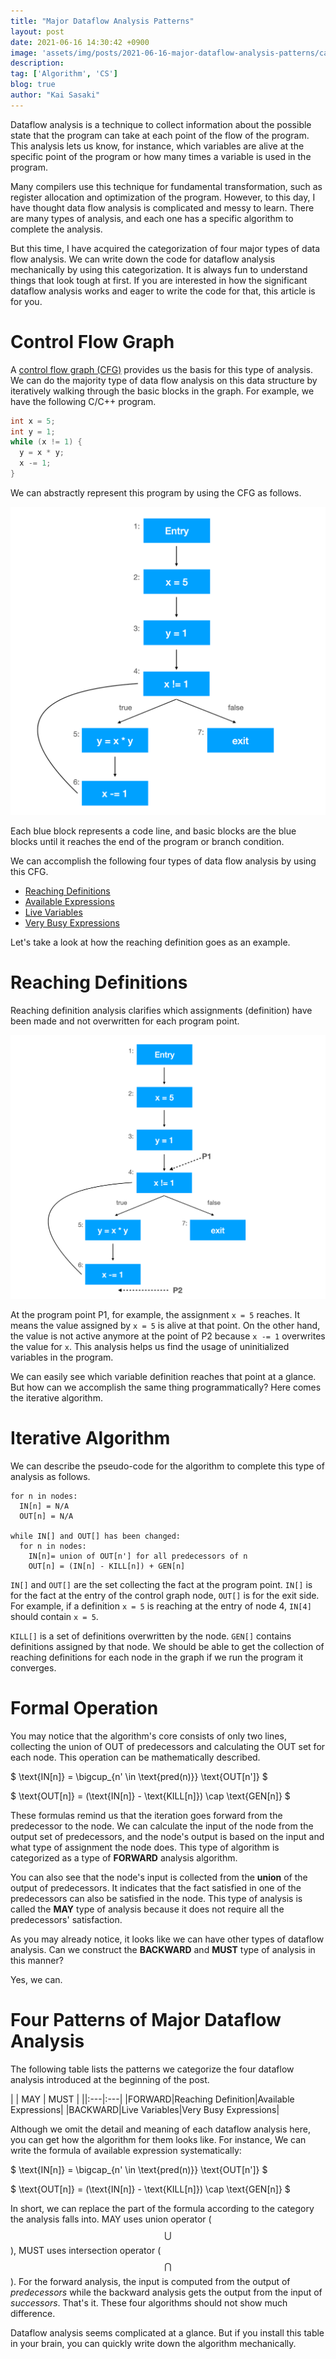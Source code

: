 ```yaml
---
title: "Major Dataflow Analysis Patterns"
layout: post
date: 2021-06-16 14:30:42 +0900
image: 'assets/img/posts/2021-06-16-major-dataflow-analysis-patterns/catch.jpg'
description:
tag: ['Algorithm', 'CS']
blog: true
author: "Kai Sasaki"
---
```


Dataflow analysis is a technique to collect information about the possible state that the program can take at each point of the flow of the program. This analysis lets us know, for instance, which variables are alive at the specific point of the program or how many times a variable is used in the program.

Many compilers use this technique for fundamental transformation, such as register allocation and optimization of the program. However, to this day, I have thought data flow analysis is complicated and messy to learn. There are many types of analysis, and each one has a specific algorithm to complete the analysis.

But this time, I have acquired the categorization of four major types of data flow analysis. We can write down the code for dataflow analysis mechanically by using this categorization. It is always fun to understand things that look tough at first. If you are interested in how the significant dataflow analysis works and eager to write the code for that, this article is for you.

# Control Flow Graph
A [control flow graph (CFG)](https://en.wikipedia.org/wiki/Control-flow_graph) provides us the basis for this type of analysis. We can do the majority type of data flow analysis on this data structure by iteratively walking through the basic blocks in the graph. For example, we have the following C/C++ program.

```c
int x = 5;
int y = 1;
while (x != 1) {
  y = x * y;
  x -= 1;
}
```

We can abstractly represent this program by using the CFG as follows.

![CFG](assets/img/posts/2021-06-16-major-dataflow-analysis-patterns/cfg.png)

Each blue block represents a code line, and basic blocks are the blue blocks until it reaches the end of the program or branch condition.

We can accomplish the following four types of data flow analysis by using this CFG.

* [Reaching Definitions](https://en.wikipedia.org/wiki/Reaching_definition)
* [Available Expressions](https://en.wikipedia.org/wiki/Available_expression)
* [Live Variables](https://en.wikipedia.org/wiki/Live_variable_analysis)
* [Very Busy Expressions](http://pages.cs.wisc.edu/~fischer/cs701.f08/lectures/Lecture18.4up.pdf)

Let's take a look at how the reaching definition goes as an example.

# Reaching Definitions

Reaching definition analysis clarifies which assignments (definition) have been made and not overwritten for each program point.

![Program Point](assets/img/posts/2021-06-16-major-dataflow-analysis-patterns/program_point.png)

At the program point P1, for example, the assignment `x = 5` reaches. It means the value assigned by `x = 5` is alive at that point. On the other hand, the value is not active anymore at the point of P2 because `x -= 1` overwrites the value for `x`. This analysis helps us find the usage of uninitialized variables in the program.

We can easily see which variable definition reaches that point at a glance. But how can we accomplish the same thing programmatically? Here comes the iterative algorithm.

# Iterative Algorithm

We can describe the pseudo-code for the algorithm to complete this type of analysis as follows.

```
for n in nodes:
  IN[n] = N/A
  OUT[n] = N/A

while IN[] and OUT[] has been changed:
  for n in nodes:
    IN[n]= union of OUT[n'] for all predecessors of n
    OUT[n] = (IN[n] - KILL[n]) + GEN[n]
```

`IN[]` and `OUT[]` are the set collecting the fact at the program point. `IN[]` is for the fact at the entry of the control graph node, `OUT[]` is for the exit side. For example, if a definition `x = 5` is reaching at the entry of node 4, `IN[4]` should contain `x = 5`.

`KILL[]` is a set of definitions overwritten by the node. `GEN[]` contains definitions assigned by that node. We should be able to get the collection of reaching definitions for each node in the graph if we run the program it converges.

# Formal Operation

You may notice that the algorithm's core consists of only two lines, collecting the union of OUT of predecessors and calculating the OUT set for each node. This operation can be mathematically described.

$
\text{IN[n]} = \bigcup_{n' \in \text{pred(n)}} \text{OUT[n']}
$

$
\text{OUT[n]} = (\text{IN[n]} - \text{KILL[n]}) \cap \text{GEN[n]}
$

These formulas remind us that the iteration goes forward from the predecessor to the node. We can calculate the input of the node from the output set of predecessors, and the node's output is based on the input and what type of assignment the node does. This type of algorithm is categorized as a type of **FORWARD** analysis algorithm.

You can also see that the node's input is collected from the **union** of the output of predecessors. It indicates that the fact satisfied in one of the predecessors can also be satisfied in the node. This type of analysis is called the **MAY** type of analysis because it does not require all the predecessors' satisfaction.

As you may already notice, it looks like we can have other types of dataflow analysis. Can we construct the **BACKWARD** and **MUST** type of analysis in this manner?

Yes, we can.

# Four Patterns of Major Dataflow Analysis

The following table lists the patterns we categorize the four dataflow analysis introduced at the beginning of the post.

| | MAY | MUST |
||:---|:---|
|FORWARD|Reaching Definition|Available Expressions|
|BACKWARD|Live Variables|Very Busy Expressions|

Although we omit the detail and meaning of each dataflow analysis here, you can get how the algorithm for them looks like. For instance, We can write the formula of available expression systematically:


$
\text{IN[n]} = \bigcap_{n' \in \text{pred(n)}} \text{OUT[n']}
$

$
\text{OUT[n]} = (\text{IN[n]} - \text{KILL[n]}) \cap \text{GEN[n]}
$

In short, we can replace the part of the formula according to the category the analysis falls into. MAY uses union operator ($$\bigcup$$), MUST uses intersection operator ($$\bigcap$$). For the forward analysis, the input is computed from the output of *predecessors* while the backward analysis gets the output from the input of *successors*. That's it. These four algorithms should not show much difference.

Dataflow analysis seems complicated at a glance. But if you install this table in your brain, you can quickly write down the algorithm mechanically.
